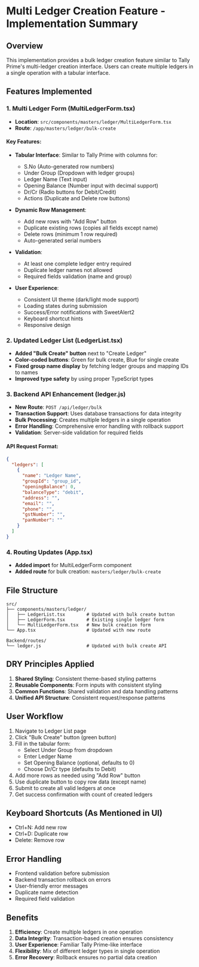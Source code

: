 # Multi Ledger Creation Feature - Implementation Summary

## Overview
This implementation provides a bulk ledger creation feature similar to Tally Prime's multi-ledger creation interface. Users can create multiple ledgers in a single operation with a tabular interface.

## Features Implemented

### 1. Multi Ledger Form (MultiLedgerForm.tsx)
- **Location**: `src/components/masters/ledger/MultiLedgerForm.tsx`
- **Route**: `/app/masters/ledger/bulk-create`

#### Key Features:
- **Tabular Interface**: Similar to Tally Prime with columns for:
  - S.No (Auto-generated row numbers)
  - Under Group (Dropdown with ledger groups)
  - Ledger Name (Text input)
  - Opening Balance (Number input with decimal support)
  - Dr/Cr (Radio buttons for Debit/Credit)
  - Actions (Duplicate and Delete row buttons)

- **Dynamic Row Management**:
  - Add new rows with "Add Row" button
  - Duplicate existing rows (copies all fields except name)
  - Delete rows (minimum 1 row required)
  - Auto-generated serial numbers

- **Validation**:
  - At least one complete ledger entry required
  - Duplicate ledger names not allowed
  - Required fields validation (name and group)

- **User Experience**:
  - Consistent UI theme (dark/light mode support)
  - Loading states during submission
  - Success/Error notifications with SweetAlert2
  - Keyboard shortcut hints
  - Responsive design

### 2. Updated Ledger List (LedgerList.tsx)
- **Added "Bulk Create" button** next to "Create Ledger"
- **Color-coded buttons**: Green for bulk create, Blue for single create
- **Fixed group name display** by fetching ledger groups and mapping IDs to names
- **Improved type safety** by using proper TypeScript types

### 3. Backend API Enhancement (ledger.js)
- **New Route**: `POST /api/ledger/bulk`
- **Transaction Support**: Uses database transactions for data integrity
- **Bulk Processing**: Creates multiple ledgers in a single operation
- **Error Handling**: Comprehensive error handling with rollback support
- **Validation**: Server-side validation for required fields

#### API Request Format:
```json
{
  "ledgers": [
    {
      "name": "Ledger Name",
      "groupId": "group_id",
      "openingBalance": 0,
      "balanceType": "debit",
      "address": "",
      "email": "",
      "phone": "",
      "gstNumber": "",
      "panNumber": ""
    }
  ]
}
```

### 4. Routing Updates (App.tsx)
- **Added import** for MultiLedgerForm component
- **Added route** for bulk creation: `masters/ledger/bulk-create`

## File Structure
```
src/
├── components/masters/ledger/
│   ├── LedgerList.tsx        # Updated with bulk create button
│   ├── LedgerForm.tsx        # Existing single ledger form
│   └── MultiLedgerForm.tsx   # New bulk creation form
└── App.tsx                   # Updated with new route

Backend/routes/
└── ledger.js                 # Updated with bulk create API
```

## DRY Principles Applied
1. **Shared Styling**: Consistent theme-based styling patterns
2. **Reusable Components**: Form inputs with consistent styling
3. **Common Functions**: Shared validation and data handling patterns
4. **Unified API Structure**: Consistent request/response patterns

## User Workflow
1. Navigate to Ledger List page
2. Click "Bulk Create" button (green button)
3. Fill in the tabular form:
   - Select Under Group from dropdown
   - Enter Ledger Name
   - Set Opening Balance (optional, defaults to 0)
   - Choose Dr/Cr type (defaults to Debit)
4. Add more rows as needed using "Add Row" button
5. Use duplicate button to copy row data (except name)
6. Submit to create all valid ledgers at once
7. Get success confirmation with count of created ledgers

## Keyboard Shortcuts (As Mentioned in UI)
- Ctrl+N: Add new row
- Ctrl+D: Duplicate row
- Delete: Remove row

## Error Handling
- Frontend validation before submission
- Backend transaction rollback on errors
- User-friendly error messages
- Duplicate name detection
- Required field validation

## Benefits
1. **Efficiency**: Create multiple ledgers in one operation
2. **Data Integrity**: Transaction-based creation ensures consistency
3. **User Experience**: Familiar Tally Prime-like interface
4. **Flexibility**: Mix of different ledger types in single operation
5. **Error Recovery**: Rollback ensures no partial data creation
